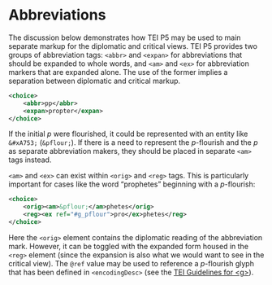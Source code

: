 # Abbreviations

The discussion below demonstrates how TEI P5 may be used to main separate markup for the diplomatic and critical views. TEI P5 provides two groups of abbreviation tags: `<abbr>` and `<expan>` for abbreviations that should be expanded to whole words, and `<am>` and `<ex>` for abbreviation markers that are expanded alone. The use of the former implies a separation between diplomatic and critical markup.

```xml
<choice>
    <abbr>pp</abbr>
    <expan>propter</expan>
</choice>
```
If the initial *p* were flourished, it could be represented with an entity like `&#xA753;` (`&pflour;`). If there is a need to represent the *p*-flourish and the *p* as separate abbreviation makers, they should be placed in separate `<am>` tags instead.

`<am>` and `<ex>` can exist within `<orig>` and `<reg>` tags. This is particularly important for cases like the word “prophetes” beginning with a *p*-flourish:

```xml
<choice>
	<orig><am>&pflour;</am>phetes</orig>
	<reg><ex ref="#g_pflour">pro</ex>phetes</reg>
</choice>
```

Here the `<orig>` element contains the diplomatic reading of the abbreviation mark. However, it can be toggled with the expanded form housed in the `<reg>` element (since the expansion is also what we would want to see in the critical view). The `@ref` value may be used to reference a *p*-flourish glyph that has been defined in `<encodingDesc>` (see the <a href="http://www.tei-c.org/release/doc/tei-p5-doc/en/html/ref-g.html" target="_blank">TEI Guidelines for &lt;g&gt;</a>).
